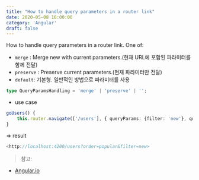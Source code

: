 ```yaml
---
title: "How to handle query parameters in a router link"
date: 2020-05-08 16:00:00
category: 'Angular'
draft: false
---
```




How to handle query parameters in a router link. One of:

- `merge` : Merge new with current parameters.(현재 URL에 포함된 파라미터를 함께 전달)
- `preserve` : Preserve current parameters.(현재 파라미터만 전달)
- `default`: 기본형. 일반적인 방법으로 파라미터를 사용

```ts
type QueryParamsHandling = 'merge' | 'preserve' | '';
```

- use case

```ts
goUsers() {
	this.router.navigate(['/users'], { queryParams: {filter: 'new'}, queryParamsHandling: 'merge' });
}
```

⇒ result

```ts
<http://localhost:4200/users?order=popular&filter=new>
```

> 참고:

- [Angular.io](https://angular.io/api/router/QueryParamsHandling)

